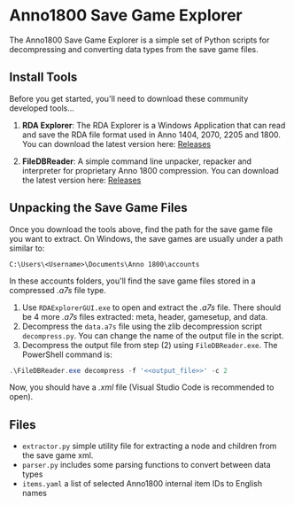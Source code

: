 # Anno1800 Save Game Explorer

The Anno1800 Save Game Explorer is a simple set of Python scripts for decompressing and converting data types from the save game files. 

## Install Tools

Before you get started, you'll need to download these community developed tools...

1. **RDA Explorer**: The RDA Explorer is a Windows Application that can read and save the RDA file format used in Anno 1404, 2070, 2205 and 1800. You can download the latest version here:  [Releases](https://github.com/lysannschlegel/RDAExplorer/releases)

2. **FileDBReader**: A simple command line unpacker, repacker and interpreter for proprietary Anno 1800 compression. You can download the latest version here: [Releases](https://github.com/anno-mods/FileDBReader/releases)


## Unpacking the Save Game Files

Once you download the tools above, find the path for the save game file you want to extract. On Windows, the save games are usually under a path similar to:
```
C:\Users\<Username>\Documents\Anno 1800\accounts
```
In these accounts folders, you'll find the save game files stored in a compressed *.a7s* file type.

1. Use ```RDAExplorerGUI.exe``` to open and extract the *.a7s* file. There should be 4 more *.a7s* files extracted: meta, header, gamesetup, and data. 
2. Decompress the ```data.a7s``` file using the zlib decompression script ```decompress.py```. You can change the name of the output file in the script. 
3. Decompress the output file from step (2) using ```FileDBReader.exe```. The PowerShell command is:

```powershell
.\FileDBReader.exe decompress -f '<<output_file>>' -c 2
```
Now, you should have a *.xml* file (Visual Studio Code is recommended to open). 

## Files

- ```extractor.py``` simple utility file for extracting a node and children from the save game xml. 
- ```parser.py``` includes some parsing functions to convert between data types 
- ```items.yaml``` a list of selected Anno1800 internal item IDs to English names
